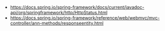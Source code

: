 - https://docs.spring.io/spring-framework/docs/current/javadoc-api/org/springframework/http/HttpStatus.html
- https://docs.spring.io/spring-framework/reference/web/webmvc/mvc-controller/ann-methods/responseentity.html
